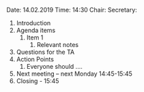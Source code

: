 Date: 14.02.2019
Time: 14:30
Chair: <Name>
Secretary: <Name>

1.	Introduction
2.	Agenda items
    1. Item 1
        1. Relevant notes
3.  Questions for the TA
6.	Action Points
    1.	Everyone should ....
7.	Next meeting – next Monday 14:45-15:45 
8.	Closing - 15:45
